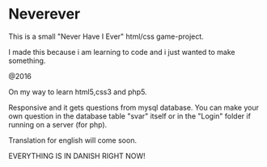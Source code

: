 # Neverever
This is a small "Never Have I Ever" html/css game-project. 

I made this because i am learning to code and i just wanted to make something.

@2016

On my way to learn html5,css3 and php5.


Responsive and it gets questions from mysql database.
You can make your own question in the database table "svar" itself or in the "Login" folder if running on a server (for php).


Translation for english will come soon.

EVERYTHING IS IN DANISH RIGHT NOW!
